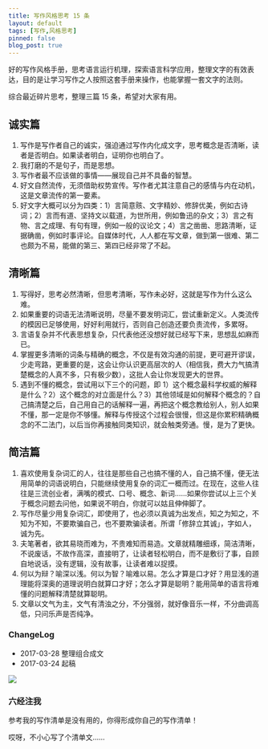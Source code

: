 ```yaml
---
title: 写作风格思考 15 条
layout: default
tags: [写作,风格思考]
pinned: false
blog_post: true
---
```


好的写作风格手册，思考语言运行机理，探索语言科学应用，整理文字的有效表达，目的是让学习写作之人按照这套手册来操作，也能掌握一套文字的法则。

综合最近碎片思考，整理三篇 15 条，希望对大家有用。

## 诚实篇

1. 写作是写作者自己的诚实，强迫通过写作内化成文字，思考概念是否清晰，读者是否明白。如果读者明白，证明你也明白了。
2. 我打磨的不是句子，而是思想。
3. 写作者最不应该做的事情——展现自己并不具备的智慧。
4. 好文自然流传，无须借助权势宣传。写作者尤其注意自己的感情与内在动机，这是文章流传的第一要素。
5. 好文字大概可以分为四类：1）言简意赅、文字精妙、修辞优美，例如古诗词；2）言而有道、坚持文以载道，为世所用，例如鲁迅的杂文；3）言之有物、言之成理、有句有理，例如一般的议论文；4）言之凿凿、思路清晰，证据确凿，例如时事评论。自媒体时代，人人都在写文章，做到第一很难、第二也颇为不易，能做的第三、第四已经非常了不起。

## 清晰篇

1. 写得好，思考必然清晰，但思考清晰，写作未必好，这就是写作为什么这么难。
2. 如果重要的词语无法清晰说明，尽量不要发明词汇，尝试重新定义。人类流传的模因已足够使用，好好利用就行，否则自己创造还要负责流传，多累呀。
3. 言语复杂并不代表思想复杂，只代表他还没想好就已经写下来，思想乱如麻而已。
4. 掌握更多清晰的词条与精确的概念，不仅是有效沟通的前提，更可避开谬误，少走弯路，更重要的是，这会让你认识更高层次的人（相信我，费大力气搞清楚概念的人真不多，只有极少数），这批人会让你发现更大的世界。
5. 遇到不懂的概念，尝试用以下三个的问题，即 1）这个概念最科学权威的解释是什么？2）这个概念的对立面是什么？3）其他领域是如何解释个概念的？自己搞清楚之后，自己用自己的话解释一遍，再把这个概念教给别人，别人如果不懂，那一定是你不够懂。解释与传授这个过程会很慢，但这是你累积精确概念的不二法门，以后当你再接触同类知识，就会触类旁通。慢，是为了更快。

## 简洁篇

1. 喜欢使用复杂词汇的人，往往是那些自己也搞不懂的人，自己搞不懂，便无法用简单的词语说明白，只能继续使用复杂的词汇一概而过。在现在，这些人往往是三流创业者，满嘴的模式、口号、概念、新词……如果你尝试以上三个关于概念问题去问他，如果说不明白，你就可以姑且伸伸脚了。
2. 写作尽量少用复杂词汇，即使用了，也必须以真诚为出发点，知之为知之，不知为不知，不要欺骗自己，也不要欺骗读者。所谓「修辞立其诚」，字如人，诚为先。
3. 夫笔著者，欲其易晓而难为，不贵难知而易造。文章就精雕细琢，简洁清晰，不说废话，不故作高深，直接明了，让读者轻松明白，而不是敷衍了事，自顾自地说话，没有逻辑，没有故事，让读者难以捉摸。
4. 何以为辩？喻深以浅。何以为智？喻难以易。怎么才算是口才好？用显浅的道理能将深奥的道理说明白就算口才好；怎么才算是聪明？能用简单的语言将难懂的问题解释清楚就算聪明。
5. 文章以文气为主，文气有清浊之分，不分强弱，就好像音乐一样，不分曲调高低，只问乐声是否纯净。

### ChangeLog

- 2017-03-28 整理组合成文
- 2017-03-24 起稿

![](https://mmbiz.qlogo.cn/mmbiz_jpg/HRoY0QT1GiaYql9M2wJEwMnTjn5TdicnrzZ7s7icUskVQI80Tb94ExMyjdGQESlKybnT6iaiaWGLpOxOGQmuncWFAjQ/0?wx_fmt=jpeg)

### 六经注我

参考我的写作清单是没有用的，你得形成你自己的写作清单！

哎呀，不小心写了个清单文……





